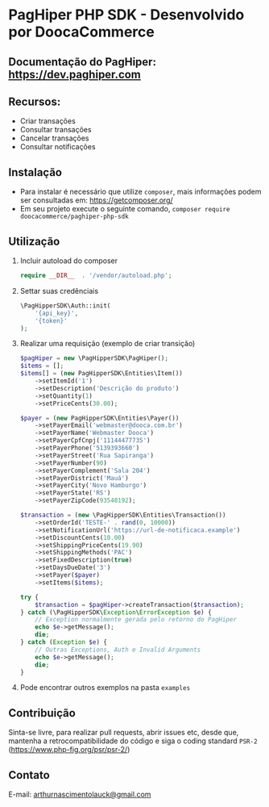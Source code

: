 # PagHiper PHP SDK - Desenvolvido por DoocaCommerce

## Documentação do PagHiper: https://dev.paghiper.com

## Recursos:
* Criar transações
* Consultar transações
* Cancelar transações
* Consultar notificações

## Instalação

- Para instalar é necessário que utilize `composer`, mais informações podem ser consultadas em: https://getcomposer.org/
- Em seu projeto execute o seguinte comando, `composer require doocacommerce/paghiper-php-sdk`

## Utilização
1) Incluir autoload do composer

    ```php
    require __DIR__  . '/vendor/autoload.php';
    ```
    
2) Settar suas credênciais

    ```php
    \PagHipperSDK\Auth::init(
        '{api_key}',
        '{token}'
    );
    ```
    
3) Realizar uma requisição (exemplo de criar transição)

    ```php
    $pagHiper = new \PagHipperSDK\PagHiper();
    $items = [];
    $items[] = (new PagHipperSDK\Entities\Item())
        ->setItemId('1')
        ->setDescription('Descrição do produto')
        ->setQuantity(1)
        ->setPriceCents(30.00);
    
    $payer = (new PagHipperSDK\Entities\Payer())
        ->setPayerEmail('webmaster@dooca.com.br')
        ->setPayerName('Webmaster Dooca')
        ->setPayerCpfCnpj('11144477735')
        ->setPayerPhone('5139393660')
        ->setPayerStreet('Rua Sapiranga')
        ->setPayerNumber(90)
        ->setPayerComplement('Sala 204')
        ->setPayerDistrict('Mauá')
        ->setPayerCity('Novo Hamburgo')
        ->setPayerState('RS')
        ->setPayerZipCode(93548192);
    
    $transaction = (new \PagHipperSDK\Entities\Transaction())
        ->setOrderId('TESTE-' . rand(0, 10000))
        ->setNotificationUrl('https://url-de-notificaca.example')
        ->setDiscountCents(10.00)
        ->setShippingPriceCents(19.90)
        ->setShippingMethods('PAC')
        ->setFixedDescription(true)
        ->setDaysDueDate('3')
        ->setPayer($payer)
        ->setItems($items);
    
    try {
        $transaction = $pagHiper->createTransaction($transaction);
    } catch (\PagHipperSDK\Exception\ErrorException $e) {
        // Exception normalmente gerada pelo retorno do PagHiper
        echo $e->getMessage();
        die;
    } catch (Exception $e) {
        // Outras Exceptions, Auth e Invalid Arguments
        echo $e->getMessage();
        die;
    }
    ```

4) Pode encontrar outros exemplos na pasta `examples`

## Contribuição
Sinta-se livre, para realizar pull requests, abrir issues etc, desde que, mantenha a retrocompatibilidade do código e siga o coding standard `PSR-2` (https://www.php-fig.org/psr/psr-2/)

## Contato
E-mail: <arthurnascimentolauck@gmail.com>